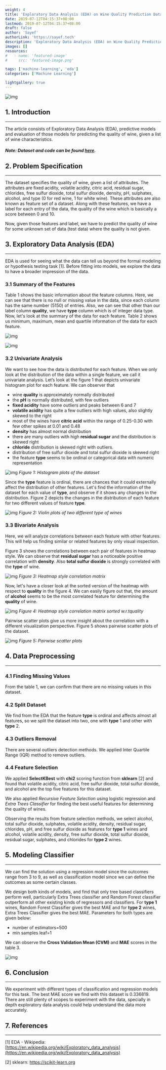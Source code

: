 ```yaml
---
weight: 4
title: 'Exploratory Data Analysis (EDA) on Wine Quality Prediction Dataset'
date: 2019-07-12T04:15:37+08:00
lastmod: 2019-07-12T04:15:37+08:00
draft: false
author: 'Sayef'
authorLink: 'https://sayef.tech'
description: 'Exploratory Data Analysis (EDA) on Wine Quality Prediction Dataset'
images: []
resources:
#   - name: 'featured-image'
#     src: 'featured-image.png'

tags: ['machine-learning', 'eda']
categories: ['Machine Learning']

lightgallery: true
---
```


![img](https://pub-b4d7e64fdefe48ffbac008dbd2c3c167.r2.dev/eda-wine-dataset/banner.jpg)

## 1. Introduction

---

The article consists of Exploratory Data Analysis (EDA), predictive models and evaluation of those models for predicting the quality of wine, given a list of wine characteristics.

##### Note: Dataset and code can be found [here](https://github.com/sayef/eda-on-wine-quality-dataset).

## 2. Problem Specification

---

The dataset specifies the quality of wine, given a list of attributes. The attributes are fixed acidity, volatile acidity, citric acid, residual sugar, chlorides, free sulfur dioxide, total sulfur dioxide, density, pH, sulphates, alcohol, and type (0 for red wine, 1 for white wine). These attributes are also known as feature set of a dataset. Along with these features, we have a label for each entry of the data, the quality of the wine which is basically a score between 0 and 10.

Now, given those features and label, we have to predict the quality of wine for some unknown set of data (test data) where the quality is not given.

## 3. Exploratory Data Analysis (EDA)

---

EDA is used for seeing what the data can tell us beyond the formal modeling or hypothesis testing task [1]. Before fitting into models, we explore the data to have a broader impression of the data.

### 3.1 Summary of the Features

Table 1 shows the basic information about the feature columns. Here, we can see that there is no null or missing value in the data, since each column has the same number (5150) of entries. Also, we can see that other than our label column **quality**, we have **type** column which is of integer data type. Now, let's look at the summary of the data for each feature. Table 2 shows us minimum, maximum, mean and quartile information of the data for each feature.

![img](https://pub-b4d7e64fdefe48ffbac008dbd2c3c167.r2.dev/eda-wine-dataset/1590263854649.png)

![img](https://pub-b4d7e64fdefe48ffbac008dbd2c3c167.r2.dev/eda-wine-dataset/1590264098371.png)

### 3.2 Univariate Analysis

We want to see how the data is distributed for each feature. When we only look at the distribution of the data within a single feature, we call it univariate analysis. Let’s look at the figure 1 that depicts univariate histogram plot for each feature. We can observer that

- wine **quality** is approximately normally distributed
- the **pH** is normally distributed, with few outliers
- **fixed acidity** have some outliers and peaks between 6 and 7
- **volatile acidity** has quite a few outliers with high values, also slightly skewed to the right
- most of the wines have **citric acid** within the range of 0.25-0.30 with few other spikes at 0.01 and 0.48
- **density** has almost normal distribution
- there are many outliers with high **residual sugar** and the distribution is skewed right
- **chloride** distribution is skewed right with outliers.
- distribution of free sulfur dioxide and total sulfur dioxide is skewed right
- the feature **type** seems to be ordinal or categorical data with numeric representation

![img](https://pub-b4d7e64fdefe48ffbac008dbd2c3c167.r2.dev/eda-wine-dataset/Univariate-Histogram.png)
_Figure 1: Histogram plots of the dataset_

Since the **type** feature is ordinal, there are chances that it could externally affect the distribution of other features. Let's find the information of the dataset for each value of **type**, and observe if it shows any changes in the distribution. Figure 2 depicts the changes in the distribution of each feature for two different values of feature **type**.

![img](https://pub-b4d7e64fdefe48ffbac008dbd2c3c167.r2.dev/eda-wine-dataset/Violonplot.png)
_Figure 2: Violin plots of two different type of wines_

### 3.3 Bivariate Analysis

Here, we will analyze correlations between each feature with other features. This will help us finding similar or related features by only visual inspection.

Figure 3 shows the correlations between each pair of features in heatmap style. We can observe that **residual sugar** has a noticeable positive correlation with **density**. Also **total sulfur dioxide** is strongly correlated with the **type** of wine.

![img](https://pub-b4d7e64fdefe48ffbac008dbd2c3c167.r2.dev/eda-wine-dataset/correlation.png)
_Figure 3: Heatmap style correlation matrix_

Now, let's have a closer look at the sorted version of the heatmap with respect to **quality** in the figure 4. We can easily figure out that, the amount of **alcohol** seems to be the most correlated feature for determining the **quality** of wine.

![img](https://pub-b4d7e64fdefe48ffbac008dbd2c3c167.r2.dev/eda-wine-dataset/correlation-sorted.png)
_Figure 4: Heatmap style correlation matrix sorted w.r.tquality_

Pairwise scatter plots give us more insight about the correlation with a different visualization perspective. Figure 5 shows pairwise scatter plots of the dataset.

![img](https://pub-b4d7e64fdefe48ffbac008dbd2c3c167.r2.dev/eda-wine-dataset/scatterplot.png)
_Figure 5: Pairwise scatter plots_

## 4. Data Preprocessing

---

### 4.1 Finding Missing Values

From the table 1, we can confirm that there are no missing values in this dataset.

### 4.2 Split Dataset

We find from the EDA that the feature **type** is ordinal and affects almost all features, so we split the dataset into two, one with **type** 1 and other with **type** 2.

### 4.3 Outliers Removal

There are several outliers detection methods. We applied Inter Quartile Range (IQR) method to remove outliers.

### 4.4 Feature Selection

We applied **SelectKBest** with **chi2** scoring function from **sklearn** [2] and found that volatile acidity, citric acid, free sulfur dioxide, total sulfur dioxide, and alcohol are the top five features for this dataset.

We also applied _Recursive Feature Selection_ using logistic regression and _Extra Trees Classifier_ for finding the best useful features for determining the quality of wines.

Observing the results from feature selection methods, we select alcohol, total sulfur dioxide, sulphates, volatile acidity, density, residual sugar, chlorides, pH, and free sulfur dioxide as features for **type 1** wines and alcohol, volatile acidity, density, free sulfur dioxide, total sulfur dioxide, residual sugar, sulphates, and chlorides for **type 2** wines.

## 5. Modeling Classifier

---

We can find the solution using a regression model since the outcomes range from 3 to 9, as well as classification model since we can define the outcomes as some certain classes.

We design both kinds of models, and find that only tree based classifiers perform well, particularly Extra Trees classifier and Random Forest classifier outperform all other existing kinds of regressors and classifiers. For **type 1** wines, Random Forest Classifier gives the best MAE and for **type 2** wines, Extra Trees Classifier gives the best MAE. Parameters for both types are given below:

- number of estimators=500
- min samples leaf=1

We can observe the **Cross Validation Mean (CVM)** and **MAE** scores in the table 3.

![img](https://sayef.tech/uploads/eda-wine-dataset/1590267716559.png)

## 6. Conclusion

---

We experiment with different types of classification and regression models for this task. The best MAE score we find with this dataset is 0.336819. There are still plenty of scopes to experiment with the data, specially in depth exploratory data analysis could help understand the data more accurately.

## 7. References

---

[1] EDA - Wikipedia: [https://en.wikipedia.org/wiki/Exploratory_data_analysis](https://en.wikipedia.org/wiki/Exploratory_data_analysis)

[2] sklearn: https://scikit-learn.org
